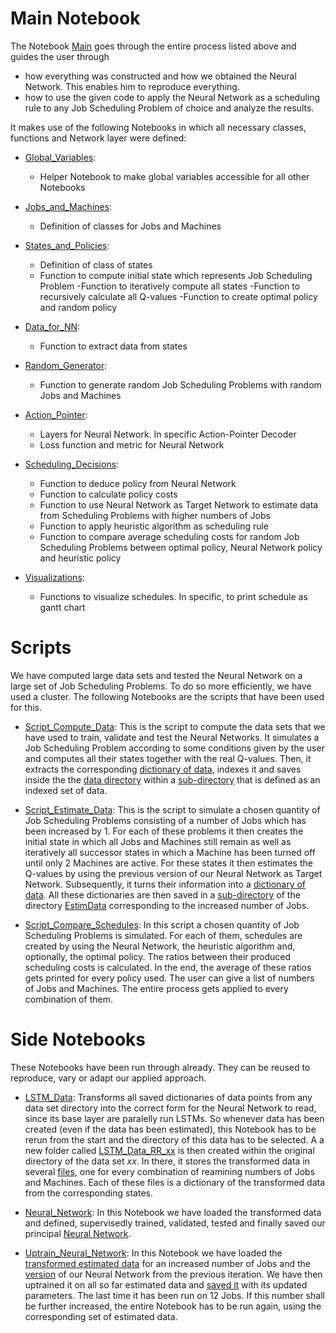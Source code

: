 # Main Notebook

The Notebook [Main](https://github.com/Dieguinho1612/Job-Scheduling-Deep-Reinforcement-Learning/blob/main/Notebooks/Main.ipynb) goes through the entire process listed above and guides the user through
* how everything was constructed and how we obtained the Neural Network. This enables him to reproduce everything.
* how to use the given code to apply the Neural Network as a scheduling rule to any Job Scheduling Problem of choice and analyze the results.

It makes use of the following Notebooks in which all necessary classes, functions and Network layer were defined:

- [Global_Variables](https://github.com/Dieguinho1612/Job-Scheduling-Deep-Reinforcement-Learning/blob/main/Notebooks/Global_Variables.ipynb):
  - Helper Notebook to make global variables accessible for all other Notebooks

- [Jobs_and_Machines](https://github.com/Dieguinho1612/Job-Scheduling-Deep-Reinforcement-Learning/blob/main/Notebooks/Jobs_and_Machines.ipynb):
  - Definition of classes for Jobs and Machines

- [States_and_Policies](https://github.com/Dieguinho1612/Job-Scheduling-Deep-Reinforcement-Learning/blob/main/Notebooks/States_and_Policies.ipynb):
  - Definition of class of states
  - Function to compute initial state which represents Job Scheduling Problem
  -Function to iteratively compute all states
  -Function to recursively calculate all Q-values
  -Function to create optimal policy and random policy
  
- [Data_for_NN](https://github.com/Dieguinho1612/Job-Scheduling-Deep-Reinforcement-Learning/blob/main/Notebooks/Data_for_NN.ipynb):
  - Function to extract data from states
    
- [Random_Generator](https://github.com/Dieguinho1612/Job-Scheduling-Deep-Reinforcement-Learning/blob/main/Notebooks/Random_Generator.ipynb):
  - Function to generate random Job Scheduling Problems with random Jobs and Machines
  
- [Action_Pointer](https://github.com/Dieguinho1612/Job-Scheduling-Deep-Reinforcement-Learning/blob/main/Notebooks/Action_Pointer.ipynb):
  - Layers for Neural Network. In specific Action-Pointer Decoder
  - Loss function and metric for Neural Network
  
- [Scheduling_Decisions](https://github.com/Dieguinho1612/Job-Scheduling-Deep-Reinforcement-Learning/blob/main/Notebooks/Scheduling_Decisions.ipynb):
  - Function to deduce policy from Neural Network
  - Function to calculate policy costs
  - Function to use Neural Network as Target Network to estimate data from Scheduling Problems with higher numbers of Jobs
  - Function to apply heuristic algorithm as scheduling rule
  - Function to compare average scheduling costs for random Job Scheduling Problems between optimal policy, Neural Network policy and heuristic policy  
  
- [Visualizations](https://github.com/Dieguinho1612/Job-Scheduling-Deep-Reinforcement-Learning/blob/main/Notebooks/Visualizations.ipynb):
  - Functions to visualize schedules. In specific, to print schedule as gantt chart

# Scripts

We have computed large data sets and tested the Neural Network on a large set of Job Scheduling Problems. To do so more efficiently, we have used a cluster. The following Notebooks are the scripts that have been used for this.

- [Script_Compute_Data](https://github.com/Dieguinho1612/Job-Scheduling-Deep-Reinforcement-Learning/blob/main/Notebooks/Script_Compute_Data.ipynb): This is the script to compute the data sets that we have used to train, validate and test the Neural Networks. It simulates a Job Scheduling Problem according to some conditions given by the user and computes all their states together with the real Q-values. Then, it extracts the corresponding [dictionary of data](https://github.com/Dieguinho1612/Job-Scheduling-Deep-Reinforcement-Learning/blob/main/Data/DataSet_01/data_01_0000.pickle), indexes it and saves inside the the [data directory](https://github.com/Dieguinho1612/Job-Scheduling-Deep-Reinforcement-Learning/tree/main/Data) within a [sub-directory](https://github.com/Dieguinho1612/Job-Scheduling-Deep-Reinforcement-Learning/tree/main/Data/DataSet_01) that is defined as an indexed set of data.

- [Script_Estimate_Data](https://github.com/Dieguinho1612/Job-Scheduling-Deep-Reinforcement-Learning/blob/main/Notebooks/Script_Estimate_Data.ipynb): This is the script to simulate a chosen quantity of Job Scheduling Problems consisting of a number of Jobs which has been increased by 1. For each of these problems it then creates the initial state in which all Jobs and Machines still remain as well as iteratively all successor states in which a Machine has been turned off until only 2 Machines are active. For these states it then estimates the Q-values by using the previous version of our Neural Network as Target Network. Subsequently, it turns their information into a [dictionary of data](https://github.com/Dieguinho1612/Job-Scheduling-Deep-Reinforcement-Learning/blob/main/Data/EstimData/9_Jobs/estim_data_9_Jobs_1.pickle). All these dictionaries are then saved in a [sub-directory](https://github.com/Dieguinho1612/Job-Scheduling-Deep-Reinforcement-Learning/tree/main/Data/EstimData/9_Jobs) of the directory [EstimData](https://github.com/Dieguinho1612/Job-Scheduling-Deep-Reinforcement-Learning/tree/main/Data/EstimData) corresponding to the increased number of Jobs.

- [Script_Compare_Schedules](https://github.com/Dieguinho1612/Job-Scheduling-Deep-Reinforcement-Learning/blob/main/Notebooks/Script_Compare_Schedules.ipynb): In this script a chosen quantity of Job Scheduling Problems is simulated. For each of them, schedules are created by using the Neural Network, the heuristic algorithm and, optionally, the optimal policy. The ratios between their produced scheduling costs is calculated. In the end, the average of these ratios gets printed for every policy used. The user can give a list of numbers of Jobs and Machines. The entire process gets applied to every combination of them.

# Side Notebooks

These Notebooks have been run through already. They can be reused to reproduce, vary or adapt our applied approach.

- [LSTM_Data](https://github.com/Dieguinho1612/Job-Scheduling-Deep-Reinforcement-Learning/blob/main/Notebooks/LSTM_Data.ipynb): Transforms all saved dictionaries of data points from any data set directory into the correct form for the Neural Network to read, since its base layer are paralelly run LSTMs. So whenever data has been created (even if the data has been estimated), this Notebook has to be rerun from the start and the directory of this data has to be selected. A a new folder called [LSTM_Data_RR_xx](https://github.com/Dieguinho1612/Job-Scheduling-Deep-Reinforcement-Learning/tree/main/Data/DataSet_01/LSTM_Data_RR_01) is then created within the original directory of the data set <i>xx</i>. In there, it stores the transformed data in several [files](https://github.com/Dieguinho1612/Job-Scheduling-Deep-Reinforcement-Learning/blob/main/Data/DataSet_01/LSTM_Data_RR_01/8-jobs-4-machines_01.pickle), one for every combination of reamining numbers of Jobs and Machines. Each of these files is a dictionary of the transformed data from the corresponding states.

- [Neural_Network](https://github.com/Dieguinho1612/Job-Scheduling-Deep-Reinforcement-Learning/blob/main/Notebooks/Neural_Network.ipynb): In this Notebook we have loaded the transformed data and defined, supervisedly trained, validated, tested and finally saved our principal [Neural Network](https://github.com/Dieguinho1612/Job-Scheduling-Deep-Reinforcement-Learning/blob/main/Neural_Networks/Neural_Network.h5).
- [Uptrain_Neural_Network](https://github.com/Dieguinho1612/Job-Scheduling-Deep-Reinforcement-Learning/blob/main/Notebooks/Uptrain_Neural_Network.ipynb): In this Notebook we have loaded the [transformed estimated data](https://github.com/Dieguinho1612/Job-Scheduling-Deep-Reinforcement-Learning/tree/main/Data/EstimData/9_Jobs/LSTM_EstimData_RR) for an increased number of Jobs and the [version](https://github.com/Dieguinho1612/Job-Scheduling-Deep-Reinforcement-Learning/blob/main/Neural_Networks/Uptrained_Neural_Network_11_Jobs.h5) of our Neural Network from the previous iteration. We have then uptrained it on all so far estimated data and [saved it](https://github.com/Dieguinho1612/Job-Scheduling-Deep-Reinforcement-Learning/blob/main/Neural_Networks/Uptrained_Neural_Network_12_Jobs.h5) with its updated parameters. The last time it has been run on 12 Jobs. If this number shall be further increased, the entire Notebook has to be run again, using the corresponding set of estimated data.

